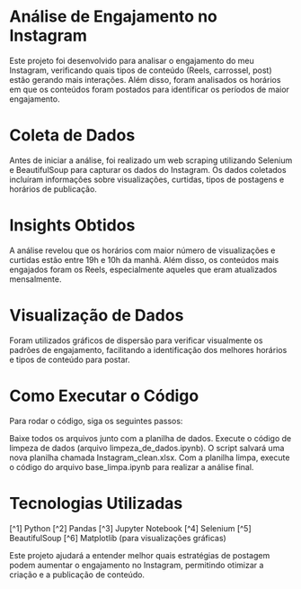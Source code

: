 # Análise de Engajamento no Instagram

Este projeto foi desenvolvido para analisar o engajamento do meu Instagram, verificando quais tipos de conteúdo (Reels, carrossel, post) estão gerando mais interações. Além disso, foram analisados os horários em que os conteúdos foram postados para identificar os períodos de maior engajamento.

# Coleta de Dados
Antes de iniciar a análise, foi realizado um web scraping utilizando Selenium e BeautifulSoup para capturar os dados do Instagram. Os dados coletados incluíram informações sobre visualizações, curtidas, tipos de postagens e horários de publicação.

# Insights Obtidos
A análise revelou que os horários com maior número de visualizações e curtidas estão entre 19h e 10h da manhã. Além disso, os conteúdos mais engajados foram os Reels, especialmente aqueles que eram atualizados mensalmente.

# Visualização de Dados
Foram utilizados gráficos de dispersão para verificar visualmente os padrões de engajamento, facilitando a identificação dos melhores horários e tipos de conteúdo para postar.

# Como Executar o Código
Para rodar o código, siga os seguintes passos:

Baixe todos os arquivos junto com a planilha de dados.
Execute o código de limpeza de dados (arquivo limpeza_de_dados.ipynb).
O script salvará uma nova planilha chamada Instagram_clean.xlsx.
Com a planilha limpa, execute o código do arquivo base_limpa.ipynb para realizar a análise final.

# Tecnologias Utilizadas
[^1] Python
[^2] Pandas
[^3] Jupyter Notebook
[^4] Selenium
[^5] BeautifulSoup
[^6] Matplotlib (para visualizações gráficas)

Este projeto ajudará a entender melhor quais estratégias de postagem podem aumentar o engajamento no Instagram, permitindo otimizar a criação e a publicação de conteúdo.

